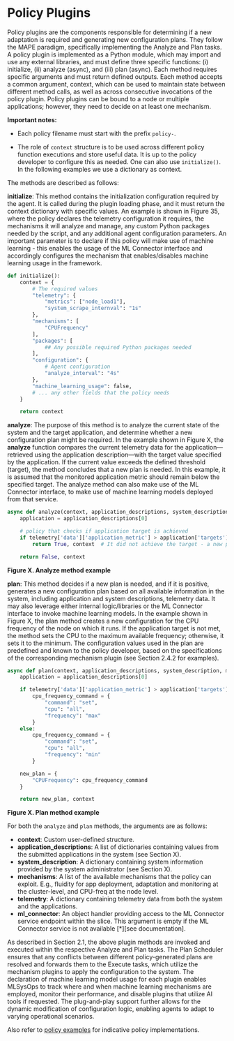 # Policy Plugins

Policy plugins are the components responsible for determining if a new adaptation is required and generating new
configuration plans. They follow the MAPE paradigm, specifically implementing the Analyze and Plan tasks. A policy
plugin is implemented as a Python module, which may import and use any external libraries, and must define three
specific functions: (i) initialize, (ii) analyze (async), and (iii) plan (async). Each method requires specific arguments and must return
defined outputs. Each method accepts a common argument, context, which can be used to maintain state between different
method calls, as well as across consecutive invocations of the policy plugin. Policy plugins can be bound to a node or
multiple applications; however, they need to decide on at least one mechanism.

**Important notes:**
* Each policy filename must start with the prefix `policy-`.

* The role of `context` structure is to be used across different policy function executions
and store useful data. It is up to the policy developer to configure this as needed. One 
can also use `initialize()`. In the following examples we use a dictionary as context.



The methods are described as follows:

**initialize**: This method contains the initialization configuration required by the agent. It is called during the
plugin
loading phase, and it must return the context dictionary with specific values. An example is shown in Figure 35,
where the policy declares the telemetry configuration it requires, the mechanisms it will analyze and manage, any custom
Python packages needed by the script, and any additional agent configuration parameters. An important parameter is to
declare if this policy will make use of machine learning - this enables the usage of the ML Connector interface and
accordingly configures the mechanism that enables/disables machine learning usage in the framework.

```python
def initialize():
    context = {
        # The required values
        "telemetry": {
            "metrics": ["node_load1"],
            "system_scrape_internval": "1s"
        },
        "mechanisms": [
            "CPUFrequency"
        ],
        "packages": [
            ## Any possible required Python packages needed
        ],
        "configuration": {
            # Agent configuration
            "analyze_interval": "4s"
        },
        "machine_learning_usage": false,
        # ... any other fields that the policy needs
    }

    return context
```

**analyze**: The purpose of this method is to analyze the current state of the system and the target application, and
determine whether a new configuration plan might be required. In the example shown in Figure X, the **analyze** function
compares the current telemetry data for the application—retrieved using the application description—with the target
value specified by the application. If the current value exceeds the defined threshold (target), the method concludes
that a new plan is needed. In this example, it is assumed that the monitored application metric should remain below the
specified target. The analyze method can also make use of the ML Connector interface, to make use of machine learning
models deployed from that service.

```python
async def analyze(context, application_descriptions, system_description, mechanisms, telemetry, ml_connector):
    application = application_descriptions[0]

    # policy that checks if application target is achieved
    if telemetry['data']['application_metric'] > application['targets']['application_metric']:
        return True, context  # It did not achieve the target - a new plan is needed      

    return False, context
```

**Figure X. Analyze method example**

**plan**: This method decides if a new plan is needed, and if it is positive, generates a new configuration plan based
on all available information in the system, including application and system descriptions, telemetry data.
It may also leverage either internal logic/libraries or the ML Connector interface to invoke machine learning models. In the
example shown in Figure X, the plan method creates a new configuration for the CPU frequency of the node on which it
runs. If the application target is not met, the method sets the CPU to the maximum available frequency; otherwise, it
sets it to the minimum. The configuration values used in the plan are predefined and known to the policy developer,
based on the specifications of the corresponding mechanism plugin (see Section 2.4.2 for examples).

```python
async def plan(context, application_descriptions, system_description, mechanisms, telemetry, ml_connector):
    application = application_descriptions[0]

    if telemetry['data']['application_metric'] > application['targets']['application_metric']:
        cpu_frequency_command = {
            "command": "set",
            "cpu": "all",
            "frequency": "max"
        }
    else:
        cpu_frequency_command = {
            "command": "set",
            "cpu": "all",
            "frequency": "min"
        }

    new_plan = {
        "CPUFrequency": cpu_frequency_command
    }

    return new_plan, context
```

**Figure X. Plan method example**

For both the `analyze` and `plan` methods, the arguments are as follows:
- **context**: Custom user-defined structure.
- **application\_descriptions**: A list of dictionaries containing values from the submitted
  applications in the system (see Section X).
- **system\_description**: A dictionary containing system information provided by the system administrator (see Section
  X).
- **mechanisms**: A list of the available mechanisms that the policy can exploit. E.g., fluidity for app deployment, adaptation
 and monitoring at the cluster-level, and CPU-freq at the node level.
- **telemetry**: A dictionary containing telemetry data from both the system and the applications.
- **ml\_connector**: An object handler providing access to the ML Connector service endpoint within the slice. This
  argument is empty if the ML Connector service is not available \[\*\]\[see documentation\].

As described in Section 2.1, the above plugin methods are invoked and executed within the respective Analyze and Plan
tasks. The Plan Scheduler ensures that any conflicts between different policy-generated plans are resolved and forwards
them to the Execute tasks, which utilize the mechanism plugins to apply the configuration to the system. The declaration
of machine learning model usage for each plugin enables MLSysOps to track where and when machine learning mechanisms are
employed, monitor their performance, and disable plugins that utilize AI tools if requested. The plug-and-play support
further allows for the dynamic modification of configuration logic, enabling agents to adapt to varying operational
scenarios.

Also refer to [policy examples](../../user-guide/policy-implementation.md) for indicative policy implementations.